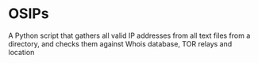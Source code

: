 # OSIPs
A Python script that gathers all valid IP addresses from all text files from a directory, and checks them against Whois database, TOR relays and location
